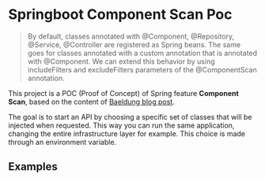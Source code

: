 # Springboot Component Scan Poc

> By default, classes annotated with @Component, @Repository, @Service, @Controller are registered as Spring beans. The same goes for classes annotated with a custom annotation that is annotated with @Component. We can extend this behavior by using includeFilters and excludeFilters parameters of the @ComponentScan annotation.

This project is a POC (Proof of Concept) of Spring feature **Component Scan**, based on the content of [Baeldung blog post](https://www.baeldung.com/spring-componentscan-filter-type).

The goal is to start an API by choosing a specific set of classes that will be injected when requested. This way you can run the same application, changing the entire infrastructure layer for example. This choice is made through an environment variable.

## Examples

